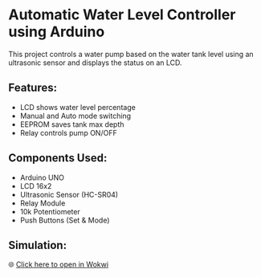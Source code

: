 # Automatic Water Level Controller using Arduino

This project controls a water pump based on the water tank level using an ultrasonic sensor and displays the status on an LCD.

## Features:
- LCD shows water level percentage
- Manual and Auto mode switching
- EEPROM saves tank max depth
- Relay controls pump ON/OFF

## Components Used:
- Arduino UNO
- LCD 16x2
- Ultrasonic Sensor (HC-SR04)
- Relay Module
- 10k Potentiometer
- Push Buttons (Set & Mode)

## Simulation:
🌐 [Click here to open in Wokwi](https://wokwi.com/projects/438019461114908673)


